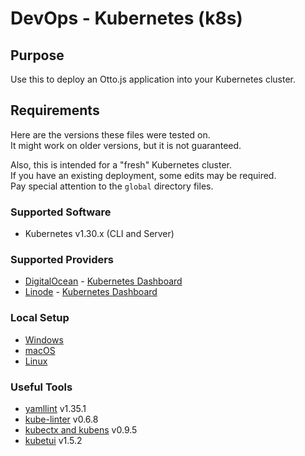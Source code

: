 # DevOps - Kubernetes (k8s)

## Purpose

Use this to deploy an Otto.js application into your Kubernetes cluster.

## Requirements

Here are the versions these files were tested on.  
It might work on older versions, but it is not guaranteed.

Also, this is intended for a "fresh" Kubernetes cluster.  
If you have an existing deployment, some edits may be required.  
Pay special attention to the `global` directory files.

### Supported Software

- Kubernetes v1.30.x (CLI and Server)

### Supported Providers

- [DigitalOcean](https://www.digitalocean.com/) - [Kubernetes Dashboard](https://cloud.digitalocean.com/kubernetes/clusters/)
- [Linode](https://www.linode.com/) - [Kubernetes Dashboard](https://cloud.linode.com/kubernetes/clusters)

### Local Setup

- [Windows](docs/WINDOWS.md)
- [macOS](docs/UNIX.md)
- [Linux](docs/UNIX.md)

### Useful Tools

- [yamllint](https://github.com/adrienverge/yamllint) v1.35.1
- [kube-linter](https://github.com/stackrox/kube-linter) v0.6.8
- [kubectx and kubens](https://github.com/ahmetb/kubectx) v0.9.5
- [kubetui](https://github.com/sarub0b0/kubetui) v1.5.2
